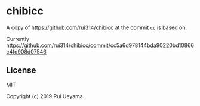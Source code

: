 # chibicc

A copy of https://github.com/rui314/chibicc at the commit [`cc`](./../cc/) is based on.

Currently https://github.com/rui314/chibicc/commit/cc5a6d978144bda90220bd10866c4fd908d07546

## License

MIT

Copyright (c) 2019 Rui Ueyama
